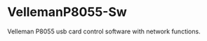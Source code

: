 VellemanP8055-Sw
================

Velleman P8055 usb card control software with network functions.
